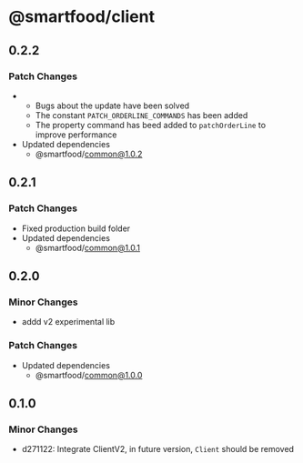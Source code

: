 # @smartfood/client

## 0.2.2

### Patch Changes

- - Bugs about the update have been solved
  - The constant `PATCH_ORDERLINE_COMMANDS` has been added
  - The property command has beed added to `patchOrderLine` to improve performance
- Updated dependencies
  - @smartfood/common@1.0.2

## 0.2.1

### Patch Changes

- Fixed production build folder
- Updated dependencies
  - @smartfood/common@1.0.1

## 0.2.0

### Minor Changes

- addd v2 experimental lib

### Patch Changes

- Updated dependencies
  - @smartfood/common@1.0.0

## 0.1.0

### Minor Changes

- d271122: Integrate ClientV2, in future version, `Client` should be removed
